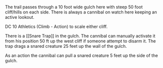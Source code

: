 The trail passes through a 10 foot wide gulch here with steep 50 foot cliff/hills on each side. There is always a cannibal on watch here keeping an active lookout.

DC 10 Athletics (Climb - Action) to scale either cliff.

There is a [[Snare Trap]] in the gulch. The cannibal can manually activate it from his position 50 ft up the west cliff if someone attempt to disarm it. The trap drags a snared creature 25 feet up the wall of the gulch.

As an action the cannibal can pull a snared creature 5 feet up the side of the gulch.